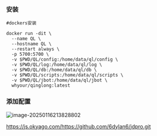 ### 安装

```
#dockers安装

docker run -dit \
  --name QL \
  --hostname QL \
  --restart always \
  -p 5700:5700 \
  -v $PWD/QL/config:/home/data/ql/config \
  -v $PWD/QL/log:/home/data/ql/log \
  -v $PWD/QL/db:/home/data/ql/db \
  -v $PWD/QL/scripts:/home/data/ql/scripts \
  -v $PWD/QL/jbot:/home/data/ql/jbot \
  whyour/qinglong:latest
```



### 添加配置

![image-20250116213828802](G:\project\my-project\doc\杂项\青龙脚本\images\image-20250116213828802.png)

https://js.okyago.com/https://github.com/6dylan6/jdpro.git